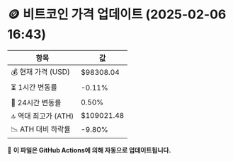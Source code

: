 # 🪙 비트코인 가격 업데이트 (2025-02-06 16:43)

| 항목                | 값 |
|--------------------|----------------|
| 💰 현재 가격 (USD) | $98308.04 |
| ⏳ 1시간 변동률    | -0.11% |
| 📆 24시간 변동률   | 0.50% |
| 🔝 역대 최고가 (ATH) | $109021.48 |
| 📉 ATH 대비 하락률 | -9.80% |

🔄 **이 파일은 GitHub Actions에 의해 자동으로 업데이트됩니다.**
